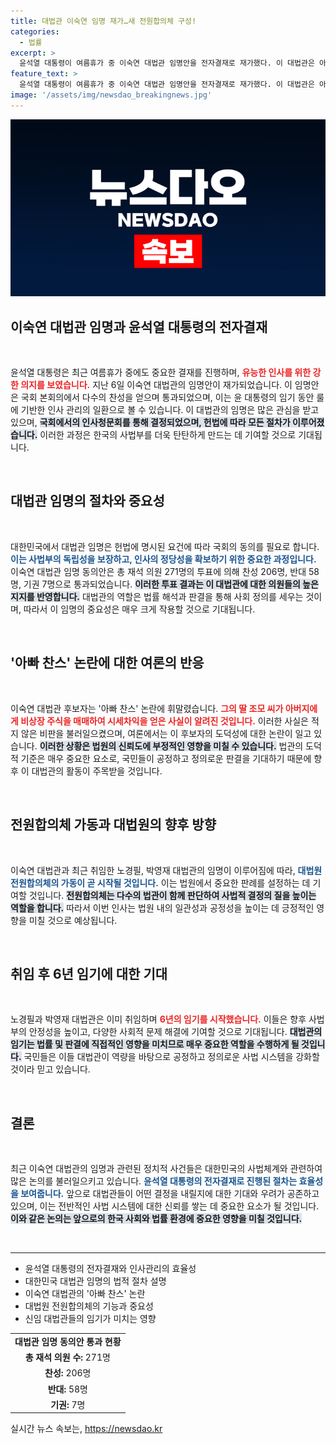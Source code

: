 ```yaml
---
title: 대법관 이숙연 임명 재가…새 전원합의체 구성!
categories:
  - 법률
excerpt: >
  윤석열 대통령이 여름휴가 중 이숙연 대법관 임명안을 전자결재로 재가했다. 이 대법관은 아빠 찬스 논란 중에도 국회에서 통과, 대법원 합의체 가동이 임박했다. 클릭하면 이 특별한 사연을 확인하세요!
feature_text: >
  윤석열 대통령이 여름휴가 중 이숙연 대법관 임명안을 전자결재로 재가했다. 이 대법관은 아빠 찬스 논란 중에도 국회에서 통과, 대법원 합의체 가동이 임박했다. 클릭하면 이 특별한 사연을 확인하세요!
image: '/assets/img/newsdao_breakingnews.jpg'
---
```


<p><img src="/assets/img/newsdao_breakingnews.jpg" alt="firstkoreanews 속보" /></p>

<h2 data-ke-size="size26">이숙연 대법관 임명과 윤석열 대통령의 전자결재</h2>

<p data-ke-size="size16">&nbsp;</p> 

<p>윤석열 대통령은 최근 여름휴가 중에도 중요한 결재를 진행하며, <b><span style="color: #ee2323;">유능한 인사를 위한 강한 의지를 보였습니다.</span></b> 지난 6일 이숙연 대법관의 임명안이 재가되었습니다. 이 임명안은 국회 본회의에서 다수의 찬성을 얻으며 통과되었으며, 이는 윤 대통령의 임기 동안 룰에 기반한 인사 관리의 일환으로 볼 수 있습니다. 이 대법관의 임명은 많은 관심을 받고 있으며, <b><span style="background-color: #21538527;">국회에서의 인사청문회를 통해 결정되었으며, 헌법에 따라 모든 절차가 이루어졌습니다.</span></b> 이러한 과정은 한국의 사법부를 더욱 탄탄하게 만드는 데 기여할 것으로 기대됩니다.</p>

<p><br></p>

<h2 data-ke-size="size26">대법관 임명의 절차와 중요성</h2>

<p data-ke-size="size16">&nbsp;</p>

<p>대한민국에서 대법관 임명은 헌법에 명시된 요건에 따라 국회의 동의를 필요로 합니다. <b><span style="color: #1a5490;">이는 사법부의 독립성을 보장하고, 인사의 정당성을 확보하기 위한 중요한 과정입니다.</span></b> 이숙연 대법관 임명 동의안은 총 재석 의원 271명의 투표에 의해 찬성 206명, 반대 58명, 기권 7명으로 통과되었습니다. <b><span style="background-color: #21538527;">이러한 투표 결과는 이 대법관에 대한 의원들의 높은 지지를 반영합니다.</span></b> 대법관의 역할은 법률 해석과 판결을 통해 사회 정의를 세우는 것이며, 따라서 이 임명의 중요성은 매우 크게 작용할 것으로 기대됩니다.</p>

<p><br></p>

<h2 data-ke-size="size26">'아빠 찬스' 논란에 대한 여론의 반응</h2>

<p data-ke-size="size16">&nbsp;</p>

<p>이숙연 대법관 후보자는 '아빠 찬스' 논란에 휘말렸습니다. <b><span style="color: #ee2323;">그의 딸 조모 씨가 아버지에게 비상장 주식을 매매하여 시세차익을 얻은 사실이 알려진 것입니다.</span></b> 이러한 사실은 적지 않은 비판을 불러일으켰으며, 여론에서는 이 후보자의 도덕성에 대한 논란이 일고 있습니다. <b><span style="background-color: #21538527;">이러한 상황은 법원의 신뢰도에 부정적인 영향을 미칠 수 있습니다.</span></b> 법관의 도덕적 기준은 매우 중요한 요소로, 국민들이 공정하고 정의로운 판결을 기대하기 때문에 향후 이 대법관의 활동이 주목받을 것입니다.</p>

<p><br></p>

<h2 data-ke-size="size26">전원합의체 가동과 대법원의 향후 방향</h2>

<p data-ke-size="size16">&nbsp;</p>

<p>이숙연 대법관과 최근 취임한 노경필, 박영재 대법관의 임명이 이루어짐에 따라, <b><span style="color: #1a5490;">대법원 전원합의체의 가동이 곧 시작될 것입니다.</span></b> 이는 법원에서 중요한 판례를 설정하는 데 기여할 것입니다. <b><span style="background-color: #21538527;">전원합의체는 다수의 법관이 함께 판단하여 사법적 결정의 질을 높이는 역할을 합니다.</span></b> 따라서 이번 인사는 법원 내의 일관성과 공정성을 높이는 데 긍정적인 영향을 미칠 것으로 예상됩니다.</p>

<p><br></p>

<h2 data-ke-size="size26">취임 후 6년 임기에 대한 기대</h2>

<p data-ke-size="size16">&nbsp;</p>

<p>노경필과 박영재 대법관은 이미 취임하며 <b><span style="color: #ee2323;">6년의 임기를 시작했습니다.</span></b> 이들은 향후 사법부의 안정성을 높이고, 다양한 사회적 문제 해결에 기여할 것으로 기대됩니다. <b><span style="background-color: #21538527;">대법관의 임기는 법률 및 판결에 직접적인 영향을 미치므로 매우 중요한 역할을 수행하게 될 것입니다.</span></b> 국민들은 이들 대법관이 역량을 바탕으로 공정하고 정의로운 사법 시스템을 강화할 것이라 믿고 있습니다.</p>

<p><br></p>

<h2 data-ke-size="size26">결론</h2>

<p data-ke-size="size16">&nbsp;</p>

<p>최근 이숙연 대법관의 임명과 관련된 정치적 사건들은 대한민국의 사법체계와 관련하여 많은 논의를 불러일으키고 있습니다. <b><span style="color: #1a5490;">윤석열 대통령의 전자결재로 진행된 절차는 효율성을 보여줍니다.</span></b> 앞으로 대법관들이 어떤 결정을 내릴지에 대한 기대와 우려가 공존하고 있으며, 이는 전반적인 사법 시스템에 대한 신뢰를 쌓는 데 중요한 요소가 될 것입니다. <b><span style="background-color: #21538527;">이와 같은 논의는 앞으로의 한국 사회와 법률 환경에 중요한 영향을 미칠 것입니다.</span></b></p>

<p><br>
<hr></p>

<ul>
<li>윤석열 대통령의 전자결재와 인사관리의 효율성</li>
<li>대한민국 대법관 임명의 법적 절차 설명</li>
<li>이숙연 대법관의 '아빠 찬스' 논란</li>
<li>대법원 전원합의체의 기능과 중요성</li>
<li>신임 대법관들의 임기가 미치는 영향</li>
</ul>

<table>
<tr>
<td style="text-align: center; height: 17px;"><b>대법관 임명 동의안 통과 현황</b></td>
</tr>
<tr>
<td style="text-align: center; height: 17px;"><b>총 재석 의원 수:</b> 271명</td>
</tr>
<tr>
<td style="text-align: center; height: 17px;"><b>찬성:</b> 206명</td>
</tr>
<tr>
<td style="text-align: center; height: 17px;"><b>반대:</b> 58명</td>
</tr>
<tr>
<td style="text-align: center; height: 17px;"><b>기권:</b> 7명</td>
</tr>
</table>
실시간 뉴스 속보는, <a href="https://newsdao.kr" rel="dofollow">https://newsdao.kr</a>


